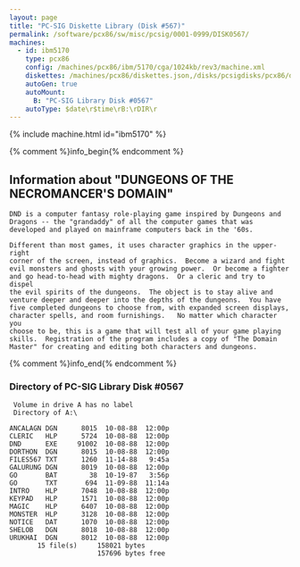 ```yaml
---
layout: page
title: "PC-SIG Diskette Library (Disk #567)"
permalink: /software/pcx86/sw/misc/pcsig/0001-0999/DISK0567/
machines:
  - id: ibm5170
    type: pcx86
    config: /machines/pcx86/ibm/5170/cga/1024kb/rev3/machine.xml
    diskettes: /machines/pcx86/diskettes.json,/disks/pcsigdisks/pcx86/diskettes.json
    autoGen: true
    autoMount:
      B: "PC-SIG Library Disk #0567"
    autoType: $date\r$time\rB:\rDIR\r
---
```


{% include machine.html id="ibm5170" %}

{% comment %}info_begin{% endcomment %}

## Information about "DUNGEONS OF THE NECROMANCER'S DOMAIN"

    DND is a computer fantasy role-playing game inspired by Dungeons and
    Dragons -- the "grandaddy" of all the computer games that was
    developed and played on mainframe computers back in the '60s.
    
    Different than most games, it uses character graphics in the upper-right
    corner of the screen, instead of graphics.  Become a wizard and fight
    evil monsters and ghosts with your growing power.  Or become a fighter
    and go head-to-head with mighty dragons.  Or a cleric and try to dispel
    the evil spirits of the dungeons.  The object is to stay alive and
    venture deeper and deeper into the depths of the dungeons.  You have
    five completed dungeons to choose from, with expanded screen displays,
    character spells, and room furnishings.   No matter which character you
    choose to be, this is a game that will test all of your game playing
    skills.  Registration of the program includes a copy of "The Domain
    Master" for creating and editing both characters and dungeons.
{% comment %}info_end{% endcomment %}


### Directory of PC-SIG Library Disk #0567

     Volume in drive A has no label
     Directory of A:\

    ANCALAGN DGN      8015  10-08-88  12:00p
    CLERIC   HLP      5724  10-08-88  12:00p
    DND      EXE     91002  10-08-88  12:00p
    DORTHON  DGN      8015  10-08-88  12:00p
    FILES567 TXT      1260  11-14-88   9:45a
    GALURUNG DGN      8019  10-08-88  12:00p
    GO       BAT        38  10-19-87   3:56p
    GO       TXT       694  11-09-88  11:14a
    INTRO    HLP      7048  10-08-88  12:00p
    KEYPAD   HLP      1571  10-08-88  12:00p
    MAGIC    HLP      6407  10-08-88  12:00p
    MONSTER  HLP      3128  10-08-88  12:00p
    NOTICE   DAT      1070  10-08-88  12:00p
    SHELOB   DGN      8018  10-08-88  12:00p
    URUKHAI  DGN      8012  10-08-88  12:00p
           15 file(s)     158021 bytes
                          157696 bytes free
